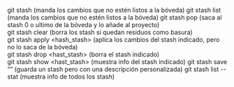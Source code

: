 git stash (manda los cambios que no estén listos a la bóveda)
git stash list (manda los cambios que no estén listos a la bóveda)
git stash pop (saca al stash 0 o ultimo de la bóveda y lo añade al proyecto)    
git stash clear (borra los stash si quedan residuos como basura)   
git stash apply <hash_stash> (aplica los cambios del stash indicado, pero no lo saca de la bóveda)  
git stash drop <hast_stash> (borra el stash indicado)  
git stash show <hast_stash> (muestra info del stash indicado) 
git stash save “<mensaje>” (guarda un stash pero con una descripción personalizada) 
git stash list --stat (muestra info de todos los stash)
